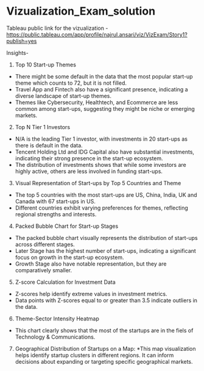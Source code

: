 # Vizualization_Exam_solution
Tableau public link for the vizualization - https://public.tableau.com/app/profile/najrul.ansari/viz/VizExam/Story1?publish=yes

Insights-
1. Top 10 Start-up Themes
  * There might be some default in the data that the most popular start-up theme which counts to 72, but it is not filled.
  * Travel App and Fintech also have a significant presence, indicating a diverse landscape of start-up themes.
  * Themes like Cybersecurity, Healthtech, and Ecommerce are less common among start-ups, suggesting they might be niche or emerging markets.

2. Top N Tier 1 Investors
  * N/A is the leading Tier 1 investor, with investments in 20 start-ups as there is default in the data.
  * Tencent Holding Ltd and IDG Capital also have substantial investments, indicating their strong presence in the start-up ecosystem.
  * The distribution of investments shows that while some investors are highly active, others are less involved in funding start-ups.
  
3. Visual Representation of Start-ups by Top 5 Countries and Theme
  * The top 5 countries with the most start-ups are US, China, India, UK and Canada with 67 start-ups in US.
  * Different countries exhibit varying preferences for themes, reflecting regional strengths and interests.

4. Packed Bubble Chart for Start-up Stages
  * The packed bubble chart visually represents the distribution of start-ups across different stages.
  * Later Stage has the highest number of start-ups, indicating a significant focus on growth in the start-up ecosystem.
  *  Growth Stage also have notable representation, but they are comparatively smaller.

5. Z-score Calculation for Investment Data
  * Z-scores help identify extreme values in investment metrics.
  * Data points with Z-scores equal to or greater than 3.5 indicate outliers in the data.

6. Theme-Sector Intensity Heatmap
  * This chart clearly shows that the most of the startups are in the fiels of Technology & Communications.

7. Geographical Distribution of Startups on a Map:
  *This map visualization helps identify startup clusters in different regions. It can inform decisions about expanding or targeting specific geographical markets.
